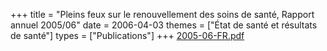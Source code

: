 +++
title = "Pleins feux sur le renouvellement des soins de santé, Rapport annuel 2005/06"
date = 2006-04-03
themes = ["État de santé et résultats de santé"]
types = ["Publications"]
+++
[2005-06-FR.pdf](/files/2005-06-FR.pdf)

